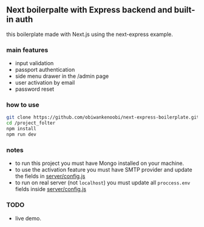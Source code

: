 ## Next boilerpalte with Express backend and built-in auth 
this boilerplate made with Next.js using the next-express example.

### main features
* input validation
* passport authentication
* side menu drawer in the /admin page
* user activation by email
* password reset

### how to use

```sh
git clone https://github.com/obiwankenoobi/next-express-boilerplate.git
cd /project_folter
npm install
npm run dev
```

### notes
* to run this project you must have Mongo installed on your machine. 
* to use the activation feature you must have SMTP provider and update the fields in [server/config.js](/server/config.js)
* to run on real server (not `localhost`) you must update all `proccess.env` fields inside [server/config.js](/server/config.js)


### TODO
* live demo.

